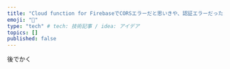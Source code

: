 ```yaml
---
title: "Cloud function for FirebaseでCORSエラーだと思いきや、認証エラーだった話"
emoji: "📘"
type: "tech" # tech: 技術記事 / idea: アイデア
topics: []
published: false
---
```


後でかく
